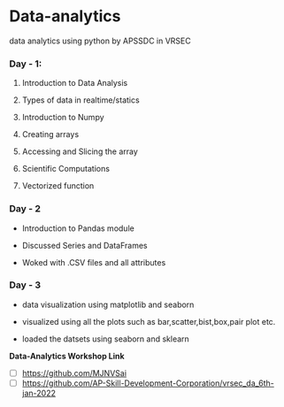 # Data-analytics
data analytics using python by APSSDC in VRSEC

### Day - 1:

1. Introduction to Data Analysis

2. Types of data in realtime/statics

4. Introduction to Numpy

6. Creating arrays

8. Accessing and Slicing the array

10. Scientific Computations

12. Vectorized function

### Day - 2

- Introduction to Pandas module

- Discussed Series and DataFrames

- Woked with .CSV files and all attributes

### Day - 3

- data visualization using matplotlib and seaborn

- visualized using all the plots such as bar,scatter,bist,box,pair plot etc.

- loaded the datsets using seaborn and sklearn


**Data-Analytics Workshop Link**
- [ ] https://github.com/MJNVSai
- [ ] https://github.com/AP-Skill-Development-Corporation/vrsec_da_6th-jan-2022
